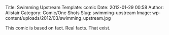 Title: Swimming Upstream
Template: comic
Date: 2012-01-29 00:58
Author: Alistair
Category: Comic/One Shots
Slug: swimming-upstream
Image: wp-content/uploads/2012/03/swimming_upstream.jpg

This comic is based on fact. Real facts. That exist.
